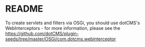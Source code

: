 # README

To create servlets and filters via OSGi, you should use dotCMS's WebInterceptors - for more information, please see the https://github.com/dotCMS/plugin-seeds/tree/master/OSGi/com.dotcms.webinterceptor 
